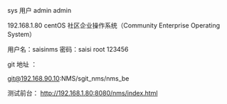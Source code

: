 sys 用户   admin  admin

192.168.1.80 centOS  社区企业操作系统（Community Enterprise Operating System）


用户名：saisinms 密码：saisi
root 123456



git 地址 ：

git@192.168.90.10:NMS/sgit_nms/nms_be

测试前台：
    http://192.168.1.80:8080/nms/index.html 
